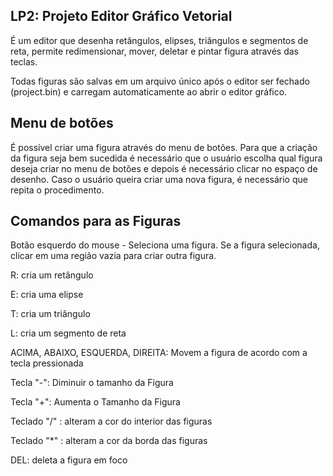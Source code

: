 ## LP2: Projeto Editor Gráfico Vetorial

 É um editor que desenha retângulos, elipses, triângulos e segmentos de reta, permite redimensionar, mover, deletar e pintar figura através das teclas.
 
 Todas figuras são salvas em um arquivo único após o editor ser fechado (project.bin) e carregam automaticamente ao abrir o editor gráfico.
 
## Menu de botões
 É possível criar uma figura através do menu de botões. Para que a criação da figura seja bem sucedida é necessário que o usuário escolha qual figura deseja criar no menu de botões e depois é necessário clicar no espaço de desenho. Caso o usuário queira criar uma nova figura, é necessário que repita o procedimento.

## Comandos para as Figuras

Botão esquerdo do mouse - Seleciona uma figura. Se a figura selecionada, clicar em uma região vazia para criar outra figura.

R: cria um retângulo

E: cria uma elipse

T: cria um triângulo

L: cria um segmento de reta

ACIMA, ABAIXO, ESQUERDA, DIREITA: Movem a figura de acordo com a tecla pressionada

Tecla "-": Diminuir o tamanho da Figura

Tecla "+": Aumenta o Tamanho da Figura

Teclado "/" : alteram a cor do interior das figuras

Teclado "*" : alteram a cor da borda das figuras

DEL: deleta a figura em foco
